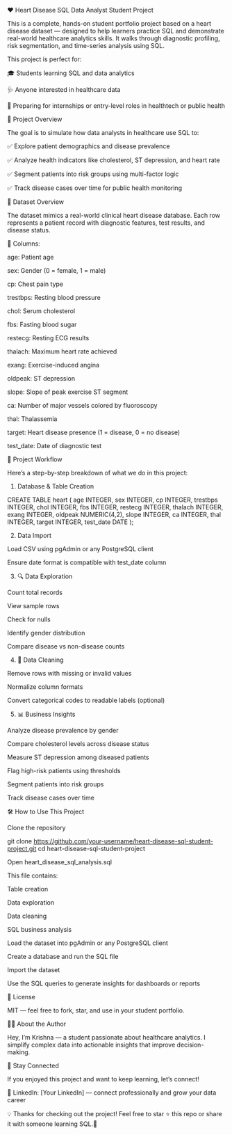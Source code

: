 ❤️ Heart Disease SQL Data Analyst Student Project

This is a complete, hands-on student portfolio project based on a heart disease dataset — designed to help learners practice SQL and demonstrate real-world healthcare analytics skills. It walks through diagnostic profiling, risk segmentation, and time-series analysis using SQL.

This project is perfect for:

🎓 Students learning SQL and data analytics

🩺 Anyone interested in healthcare data

💼 Preparing for internships or entry-level roles in healthtech or public health

📌 Project Overview

The goal is to simulate how data analysts in healthcare use SQL to:

✅ Explore patient demographics and disease prevalence

✅ Analyze health indicators like cholesterol, ST depression, and heart rate

✅ Segment patients into risk groups using multi-factor logic

✅ Track disease cases over time for public health monitoring

📁 Dataset Overview

The dataset mimics a real-world clinical heart disease database. Each row represents a patient record with diagnostic features, test results, and disease status.

🧾 Columns:

age: Patient age

sex: Gender (0 = female, 1 = male)

cp: Chest pain type

trestbps: Resting blood pressure

chol: Serum cholesterol

fbs: Fasting blood sugar

restecg: Resting ECG results

thalach: Maximum heart rate achieved

exang: Exercise-induced angina

oldpeak: ST depression

slope: Slope of peak exercise ST segment

ca: Number of major vessels colored by fluoroscopy

thal: Thalassemia

target: Heart disease presence (1 = disease, 0 = no disease)

test_date: Date of diagnostic test

🔧 Project Workflow

Here’s a step-by-step breakdown of what we do in this project:

1. Database & Table Creation

CREATE TABLE heart (
  age INTEGER,
  sex INTEGER,
  cp INTEGER,
  trestbps INTEGER,
  chol INTEGER,
  fbs INTEGER,
  restecg INTEGER,
  thalach INTEGER,
  exang INTEGER,
  oldpeak NUMERIC(4,2),
  slope INTEGER,
  ca INTEGER,
  thal INTEGER,
  target INTEGER,
  test_date DATE
);

2. Data Import

Load CSV using pgAdmin or any PostgreSQL client

Ensure date format is compatible with test_date column

3. 🔍 Data Exploration

Count total records

View sample rows

Check for nulls

Identify gender distribution

Compare disease vs non-disease counts

4. 🧹 Data Cleaning

Remove rows with missing or invalid values

Normalize column formats

Convert categorical codes to readable labels (optional)

5. 📊 Business Insights

Analyze disease prevalence by gender

Compare cholesterol levels across disease status

Measure ST depression among diseased patients

Flag high-risk patients using thresholds

Segment patients into risk groups

Track disease cases over time

🛠️ How to Use This Project

Clone the repository

git clone https://github.com/your-username/heart-disease-sql-student-project.git
cd heart-disease-sql-student-project

Open heart_disease_sql_analysis.sql

This file contains:

Table creation

Data exploration

Data cleaning

SQL business analysis

Load the dataset into pgAdmin or any PostgreSQL client

Create a database and run the SQL file

Import the dataset

Use the SQL queries to generate insights for dashboards or reports

📜 License

MIT — feel free to fork, star, and use in your student portfolio.

👨‍💻 About the Author

Hey, I’m Krishna — a student passionate about healthcare analytics. I simplify complex data into actionable insights that improve decision-making.

🚀 Stay Connected

If you enjoyed this project and want to keep learning, let’s connect!

💼 LinkedIn: [Your LinkedIn] — connect professionally and grow your data career

💡 Thanks for checking out the project! Feel free to star ⭐ this repo or share it with someone learning SQL.🚀
